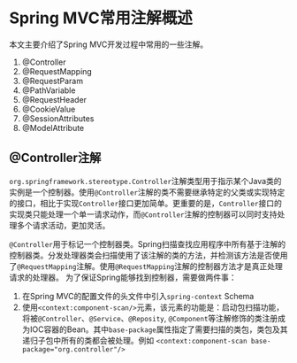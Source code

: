 # Spring MVC常用注解概述
本文主要介绍了Spring MVC开发过程中常用的一些注解。
1. @Controller
2. @RequestMapping
3. @RequestParam
4. @PathVariable
5. @RequestHeader
6. @CookieValue
7. @SessionAttributes
8. @ModelAttribute

## @Controller注解
`org.springframework.stereotype.Controller`注解类型用于指示某个Java类的实例是一个控制器。使用`@Controller`注解的类不需要继承特定的父类或实现特定的接口，相比于实现`Controller`接口更加简单。更重要的是，`Controller`接口的实现类只能处理一个单一请求动作，而`@Controller`注解的控制器可以同时支持处理多个请求活动，更加灵活。

`@Controller`用于标记一个控制器类。Spring扫描查找应用程序中所有基于注解的控制器类。分发处理器类会扫描使用了该注解的类的方法，并检测该方法是否使用了`@RequestMapping`注解。使用`@RequestMapping`注解的控制器方法才是真正处理请求的处理器。 为了保证Spring能够找到控制器，需要做两件事：
1. 在Spring MVC的配置文件的头文件中引入`spring-context` Schema
2. 使用`<context:component-scan/>`元素，该元素的功能是：启动包扫描功能，将被`@Controller`、`@Service`、`@Reposity`, `@Component`等注解修饰的类注册成为IOC容器的Bean。其中`base-package`属性指定了需要扫描的类包，类包及其递归子包中所有的类都会被处理。例如 `<context:component-scan base-package="org.controller"/>`



